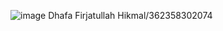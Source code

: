 ![image](https://github.com/user-attachments/assets/5e1a951e-b53f-4ca7-bcbc-2952fce0c16a)
Dhafa Firjatullah Hikmal/362358302074
